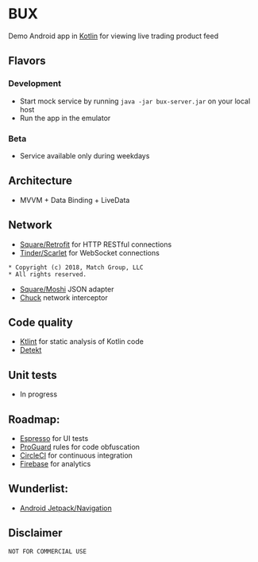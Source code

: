 # BUX
Demo Android app in [Kotlin](https://kotlinlang.org/) for viewing live trading product feed

## Flavors

### Development
* Start mock service by running ```java -jar bux-server.jar``` on your local host
* Run the app in the emulator
### Beta
* Service available only during weekdays

## Architecture
* MVVM + Data Binding + LiveData

## Network
* [Square/Retrofit](https://github.com/square/retrofit) for HTTP RESTful connections
* [Tinder/Scarlet](https://github.com/Tinder/Scarlet) for WebSocket connections
```
* Copyright (c) 2018, Match Group, LLC 
* All rights reserved.
```
* [Square/Moshi](https://github.com/square/moshi) JSON adapter
* [Chuck](https://github.com/jgilfelt/chuck) network interceptor

## Code quality
* [Ktlint](https://ktlint.github.io/) for static analysis of Kotlin code
* [Detekt](https://github.com/arturbosch/detekt)

## Unit tests
* In progress

## Roadmap:
* [Espresso](https://developer.android.com/training/testing/espresso/) for UI tests
* [ProGuard](https://www.guardsquare.com/en/products/proguard) rules for code obfuscation
* [CircleCI](https://circleci.com/) for continuous integration
* [Firebase](https://firebase.google.com/) for analytics

## Wunderlist:
* [Android Jetpack/Navigation](https://developer.android.com/topic/libraries/architecture/navigation/)

## Disclaimer
```NOT FOR COMMERCIAL USE```
